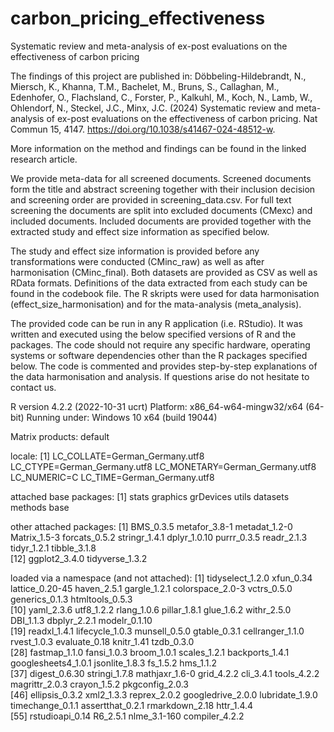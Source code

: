 # carbon_pricing_effectiveness
Systematic review and meta-analysis of ex-post evaluations on the effectiveness of carbon pricing

The findings of this project are published in:
Döbbeling-Hildebrandt, N., Miersch, K., Khanna, T.M., Bachelet, M., Bruns, S., Callaghan, M., Edenhofer, O., Flachsland, C., Forster, P., Kalkuhl, M., Koch, N., Lamb, W., Ohlendorf, N., Steckel, J.C., Minx, J.C. (2024) Systematic review and meta-analysis of ex-post evaluations on the effectiveness of carbon pricing. Nat Commun 15, 4147. https://doi.org/10.1038/s41467-024-48512-w.

More information on the method and findings can be found in the linked research article. 

We provide meta-data for all screened documents. Screened documents form the title and abstract screening together with their inclusion decision and screening order are provided in screening_data.csv. For full text screening the documents are split into excluded documents (CMexc) and included documents. Included documents are provided together with the extracted study and effect size information as specified below.  

The study and effect size information is provided before any transformations were conducted (CMinc_raw) as well as after harmonisation (CMinc_final). Both datasets are provided as CSV as well as RData formats.
Definitions of the data extracted from each study can be found in the codebook file.
The R skripts were used for data harmonisation (effect_size_harmonisation) and for the mata-analysis (meta_analysis).

The provided code can be run in any R application (i.e. RStudio). It was written and executed using the below specified versions of R and the packages.
The code should not require any specific hardware, operating systems or software dependencies other than the R packages specified below.
The code is commented and provides step-by-step explanations of the data harmonisation and analysis. If questions arise do not hesitate to contact us.

R version 4.2.2 (2022-10-31 ucrt)
Platform: x86_64-w64-mingw32/x64 (64-bit)
Running under: Windows 10 x64 (build 19044)

Matrix products: default

locale:
[1] LC_COLLATE=German_Germany.utf8  LC_CTYPE=German_Germany.utf8    LC_MONETARY=German_Germany.utf8 LC_NUMERIC=C                    LC_TIME=German_Germany.utf8    

attached base packages:
[1] stats     graphics  grDevices utils     datasets  methods   base     

other attached packages:
 [1] BMS_0.3.5       metafor_3.8-1   metadat_1.2-0   Matrix_1.5-3    forcats_0.5.2   stringr_1.4.1   dplyr_1.0.10    purrr_0.3.5     readr_2.1.3     tidyr_1.2.1     tibble_3.1.8   
[12] ggplot2_3.4.0   tidyverse_1.3.2

loaded via a namespace (and not attached):
 [1] tidyselect_1.2.0    xfun_0.34           lattice_0.20-45     haven_2.5.1         gargle_1.2.1        colorspace_2.0-3    vctrs_0.5.0         generics_0.1.3      htmltools_0.5.3    
[10] yaml_2.3.6          utf8_1.2.2          rlang_1.0.6         pillar_1.8.1        glue_1.6.2          withr_2.5.0         DBI_1.1.3           dbplyr_2.2.1        modelr_0.1.10      
[19] readxl_1.4.1        lifecycle_1.0.3     munsell_0.5.0       gtable_0.3.1        cellranger_1.1.0    rvest_1.0.3         evaluate_0.18       knitr_1.41          tzdb_0.3.0         
[28] fastmap_1.1.0       fansi_1.0.3         broom_1.0.1         scales_1.2.1        backports_1.4.1     googlesheets4_1.0.1 jsonlite_1.8.3      fs_1.5.2            hms_1.1.2          
[37] digest_0.6.30       stringi_1.7.8       mathjaxr_1.6-0      grid_4.2.2          cli_3.4.1           tools_4.2.2         magrittr_2.0.3      crayon_1.5.2        pkgconfig_2.0.3    
[46] ellipsis_0.3.2      xml2_1.3.3          reprex_2.0.2        googledrive_2.0.0   lubridate_1.9.0     timechange_0.1.1    assertthat_0.2.1    rmarkdown_2.18      httr_1.4.4         
[55] rstudioapi_0.14     R6_2.5.1            nlme_3.1-160        compiler_4.2.2 
